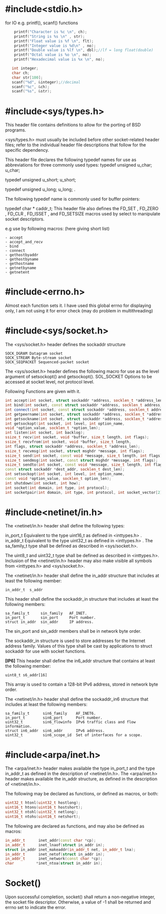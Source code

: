 # #include<stdio.h>   
for IO e.g. printf(), scanf() functions
```cpp
	printf("Character is %c \n", ch);
	printf("String is %s \n" , str);
	printf("Float value is %f \n", flt);
	printf("Integer value is %d\n" , no);
	printf("Double value is %lf \n", dbl);//lf = long float(double)
	printf("Octal value is %o \n", no);
	printf("Hexadecimal value is %x \n", no);
```
```cpp
   int integer; 
   char ch;
   char str[100];
   scanf("%d", &integer);//decimal
   scanf("%c", &ch);
   scanf("%s", &str);
```

# #include<sys/types.h>
This header file contains definitions to allow for the porting of BSD programs.

<sys/types.h> must usually be included before other socket-related header files; refer to the individual header file descriptions that follow for the specific dependency.

This header file declares the following typedef names for use as abbreviations for three commonly used types:
typedef unsigned u_char;
u_char;

typedef unsigned u_short;
u_short;

typedef unsigned u_long;
u_long; .

The following typedef name is commonly used for buffer pointers:

typedef char * caddr_t;
This header file also defines the FD_SET , FD_ZERO , FD_CLR , FD_ISSET , and FD_SETSIZE macros used by select to manipulate socket descriptors. 

e.g use by following macros: (here giving short list)
```
- accept
- accept_and_recv
- bind
- connect
- gethostbyaddr
- gethostbyname
- gethostname
- getnetbyname
- getnetent
```
# #include<errno.h>
Almost each function sets it. I have used this global errno for displaying only, I am not using it for error check (may do problem in multithreading) 

# #include<sys/socket.h>
The <sys/socket.h> header defines the sockaddr structure
```
SOCK_DGRAM Datagram socket
SOCK_STREAM Byte-stream socket
SOCK_SEQPACKET Sequenced-packet socket
```
The <sys/socket.h> header defines the following macro for use as the level argument of setsockopt() and getsockopt().
SOL_SOCKET
Options to be accessed at socket level, not protocol level.

Following Functions are given with it.
```cpp
int accept(int socket, struct sockaddr *address, socklen_t *address_len);
int bind(int socket, const struct sockaddr *address, socklen_t address_len);
int connect(int socket, const struct sockaddr *address, socklen_t address_len);
int getpeername(int socket, struct sockaddr *address, socklen_t *address_len);
int getsockname(int socket, struct sockaddr *address, socklen_t *address_len);
int getsockopt(int socket, int level, int option_name,
void *option_value, socklen_t *option_len);
int listen(int socket, int backlog);
ssize_t recv(int socket, void *buffer, size_t length, int flags);
ssize_t recvfrom(int socket, void *buffer, size_t length,
int flags, struct sockaddr *address, socklen_t *address_len);
ssize_t recvmsg(int socket, struct msghdr *message, int flags);
ssize_t send(int socket, const void *message, size_t length, int flags);
ssize_t sendmsg(int socket, const struct msghdr *message, int flags);
ssize_t sendto(int socket, const void *message, size_t length, int flags,
const struct sockaddr *dest_addr, socklen_t dest_len);
int setsockopt(int socket, int level, int option_name,
const void *option_value, socklen_t option_len);
int shutdown(int socket, int how);
int socket(int domain, int type, int protocol);
int socketpair(int domain, int type, int protocol, int socket_vector[2]);
```
# #include<netinet/in.h>
The <netinet/in.h> header shall define the following types:

in_port_t	Equivalent to the type uint16_t as defined in <inttypes.h> .
in_addr_t	Equivalent to the type uint32_t as defined in <inttypes.h> .
The sa_family_t type shall be defined as described in <sys/socket.h>.

The uint8_t and uint32_t type shall be defined as described in <inttypes.h>. Inclusion of the <netinet/in.h> header may also make visible all symbols from <inttypes.h> and <sys/socket.h>.

The <netinet/in.h> header shall define the in_addr structure that includes at least the following member:
```
in_addr_t  s_addr
```
This header shall define the sockaddr_in structure that includes at least the following members:
```
sa_family_t     sin_family   AF_INET. 
in_port_t       sin_port     Port number. 
struct in_addr  sin_addr     IP address. 
```
The sin_port and sin_addr members shall be in network byte order.

The sockaddr_in structure is used to store addresses for the Internet address family. Values of this type shall be cast by applications to struct sockaddr for use with socket functions.

**[IP6]** This header shall define the in6_addr structure that contains at least the following member:
```
uint8_t s6_addr[16]
```
This array is used to contain a 128-bit IPv6 address, stored in network byte order.

The <netinet/in.h> header shall define the sockaddr_in6 structure that includes at least the following members:
```
sa_family_t      sin6_family    AF_INET6. 
in_port_t        sin6_port      Port number. 
uint32_t         sin6_flowinfo  IPv6 traffic class and flow information. 
struct in6_addr  sin6_addr      IPv6 address. 
uint32_t         sin6_scope_id  Set of interfaces for a scope.
```

# #include<arpa/inet.h> 
The <arpa/inet.h> header makes available the type in_port_t and the type in_addr_t as defined in the description of <netinet/in.h>.
The <arpa/inet.h> header makes available the in_addr structure, as defined in the description of <netinet/in.h>.

The following may be declared as functions, or defined as macros, or both:

```cpp
uint32_t htonl(uint32_t hostlong);
uint16_t htons(uint16_t hostshort);
uint32_t ntohl(uint32_t netlong);
uint16_t ntohs(uint16_t netshort);
```

The following are declared as functions, and may also be defined as macros:

```cpp
in_addr_t      inet_addr(const char *cp);
in_addr_t      inet_lnaof(struct in_addr in);
struct in_addr inet_makeaddr(in_addr_t net, in_addr_t lna);
in_addr_t      inet_netof(struct in_addr in);
in_addr_t      inet_network(const char *cp);
char          *inet_ntoa(struct in_addr in);
```

# Socket()
Upon successful completion, socket() shall return a non-negative integer, the socket file descriptor. Otherwise, a value of -1 shall be returned and errno set to indicate the error.
